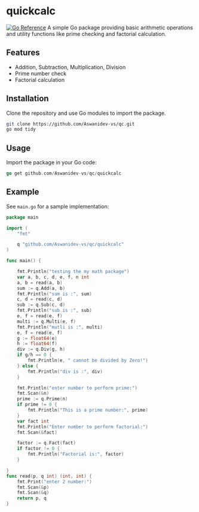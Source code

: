 # quickcalc
<a href="https://pkg.go.dev/github.com/Aswanidev-vs/qc.git"><img src="https://pkg.go.dev/badge/github.com/Aswanidev-vs/qc.git.svg" alt="Go Reference"></a>
A simple Go package providing basic arithmetic operations and utility functions like prime checking and factorial calculation.

## Features

- Addition, Subtraction, Multiplication, Division
- Prime number check
- Factorial calculation

## Installation

Clone the repository and use Go modules to import the package.

```sh
git clone https://github.com/Aswanidev-vs/qc.git
go mod tidy
```

## Usage

Import the package in your Go code:

```go
go get github.com/Aswanidev-vs/qc/quickcalc
```

## Example

See `main.go` for a sample implementation:

```go
package main

import (
	"fmt"

	q "github.com/Aswanidev-vs/qc/quickcalc"
)

func main() {

	fmt.Println("testing the my math package")
	var a, b, c, d, e, f, n int
	a, b = read(a, b)
	sum := q.Add(a, b)
	fmt.Println("sum is :", sum)
	c, d = read(c, d)
	sub := q.Sub(c, d)
	fmt.Println("sub is :", sub)
	e, f = read(e, f)
	multi := q.Multi(e, f)
	fmt.Println("mutli is :", multi)
	e, f = read(e, f)
	g := float64(e)
	h := float64(f)
	div := q.Div(g, h)
	if g/h == 0 {
		fmt.Println(e, " cannot be divided by Zero!")
	} else {
		fmt.Println("div is :", div)
	}

	fmt.Println("enter number to perform prime:")
	fmt.Scan(&n)
	prime := q.Prime(n)
	if prime != 0 {
		fmt.Println("This is a prime number:", prime)
	}
	var fact int
	fmt.Println("Enter number to perform factorial:")
	fmt.Scan(&fact)

	factor := q.Fact(fact)
	if factor != 0 {
		fmt.Println("Factorial is:", factor)
	}

}
func read(p, q int) (int, int) {
	fmt.Print("enter 2 number:")
	fmt.Scan(&p)
	fmt.Scan(&q)
	return p, q
}

```


 
